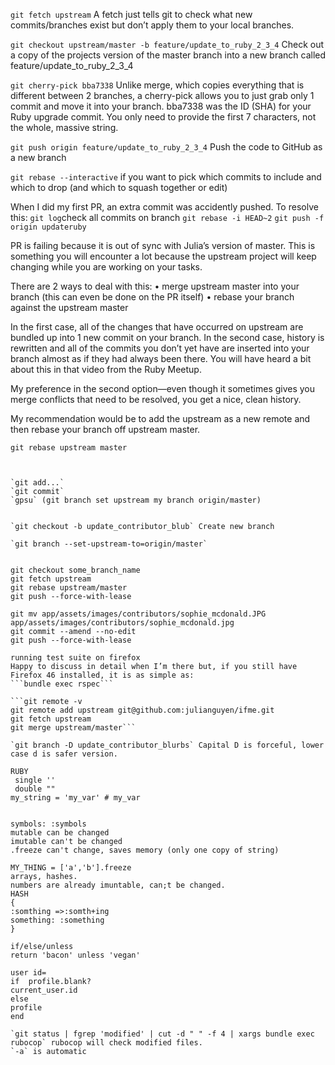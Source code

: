 `git fetch upstream`
A fetch just tells git to check what new commits/branches exist but don’t apply them to your local branches.

`git checkout upstream/master -b feature/update_to_ruby_2_3_4`
Check out a copy of the projects version of the master branch into a new branch called feature/update_to_ruby_2_3_4

`git cherry-pick bba7338`
Unlike merge, which copies everything that is different between 2 branches, a cherry-pick allows you to just grab only 1 commit and move it into your branch. bba7338 was the ID (SHA) for your Ruby upgrade commit. You only need to provide the first 7 characters, not the whole, massive string.

`git push origin feature/update_to_ruby_2_3_4`
Push the code to GitHub as a new branch

`git rebase --interactive` if you want to pick which commits to include and which to drop (and which to squash together or edit)

When I did my first PR, an extra commit was accidently pushed. To resolve this:
`git log`check all commits on branch
`git rebase -i HEAD~2` 
`git push -f origin updateruby`

PR is failing because it is out of sync with Julia’s version of master.
This is something you will encounter a lot because the upstream project will keep changing while you are working on your tasks.

There are 2 ways to deal with this:
• merge upstream master into your branch (this can even be done on the PR itself)
• rebase your branch against the upstream master

In the first case, all of the changes that have occurred on upstream are bundled up into 1 new commit on your branch.
In the second case, history is rewritten and all of the commits you don’t yet have are inserted into your branch almost as if they had always been there. You will have heard a bit about this in that video from the Ruby Meetup.

My preference in the second option—even though it sometimes gives you merge conflicts that need to be resolved, you get a nice, clean history.

My recommendation would be to add the upstream as a new remote and then rebase your branch off upstream master.
```git remote add upstream git@github.com:julianguyen/ifme.git
git rebase upstream master



`git add...`
`git commit`
`gpsu` (git branch set upstream my branch origin/master)


`git checkout -b update_contributor_blub` Create new branch

`git branch --set-upstream-to=origin/master`


git checkout some_branch_name
git fetch upstream
git rebase upstream/master
git push --force-with-lease

git mv app/assets/images/contributors/sophie_mcdonald.JPG app/assets/images/contributors/sophie_mcdonald.jpg
git commit --amend --no-edit
git push --force-with-lease

running test suite on firefox 
Happy to discuss in detail when I’m there but, if you still have Firefox 46 installed, it is as simple as:
```bundle exec rspec```

```git remote -v
git remote add upstream git@github.com:julianguyen/ifme.git
git fetch upstream
git merge upstream/master```

`git branch -D update_contributor_blurbs` Capital D is forceful, lower case d is safer version.

RUBY
 single '' 
 double "" 
my_string = 'my_var' # my_var


symbols: :symbols
mutable can be changed
imutable can't be changed
.freeze can't change, saves memory (only one copy of string)

MY_THING = ['a','b'].freeze
arrays, hashes.
numbers are already imuntable, can;t be changed.
HASH
{
:somthing =>:somth+ing
something: :something
}

if/else/unless
return 'bacon' unless 'vegan'

user id= 
if  profile.blank?
current_user.id
else
profile
end

`git status | fgrep 'modified' | cut -d " " -f 4 | xargs bundle exec rubocop` rubocop will check modified files.
`-a` is automatic
